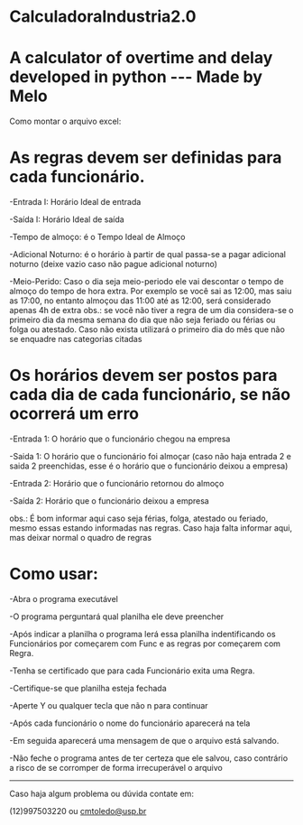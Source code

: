 # CalculadoraIndustria2.0
A calculator of overtime and delay developed in python
--- Made by Melo
===========================================================================================

Como montar o arquivo excel:

# As regras devem ser definidas para cada funcionário. 

-Entrada I: Horário Ideal de entrada

-Saída I: Horário Ideal de saída

-Tempo de almoço: é o Tempo Ideal de Almoço

-Adicional Noturno: é o horário à partir de qual passa-se a pagar adicional noturno
(deixe vazio caso não pague adicional noturno)

-Meio-Perido: Caso o dia seja meio-periodo ele vai descontar o tempo de almoço do tempo
de hora extra. Por exemplo se você sai as 12:00, mas saiu as 17:00, no entanto almoçou
das 11:00 até as 12:00, será considerado apenas 4h de extra
obs.: se você não tiver a regra de um dia considera-se o primeiro dia da mesma semana
do dia que não seja feriado ou férias ou folga ou atestado.
Caso não exista utilizará o primeiro dia do mês que não se enquadre nas categorias citadas



# Os horários devem ser postos para cada dia de cada funcionário, se não ocorrerá um erro

-Entrada 1: O horário que o funcionário chegou na empresa

-Saida 1: O horário que o funcionário foi almoçar (caso não haja entrada 2 e saida 2
preenchidas, esse é o horário que o funcionário deixou a empresa)

-Entrada 2: Horário que o funcionário retornou do almoço

-Saída 2: Horário que o funcionário deixou a empresa

obs.: É bom informar aqui caso seja férias, folga, atestado ou feriado, mesmo essas estando
informadas nas regras. Caso haja falta informar aqui, mas deixar normal o quadro de regras


# Como usar:

-Abra o programa executável

-O programa perguntará qual planilha ele deve preencher

-Após indicar a planilha o programa lerá essa planilha indentificando os Funcionários
por começarem com Func e as regras por começarem com Regra.

-Tenha se certificado que para cada Funcionário exita uma Regra.

-Certifique-se que planilha esteja fechada

-Aperte Y ou qualquer tecla que não n para continuar

-Após cada funcionário o nome do funcionário aparecerá na tela

-Em seguida aparecerá uma mensagem de que o arquivo está salvando.

-Não feche o programa antes de ter certeza que ele salvou, caso contrário a risco de se
corromper de forma irrecuperável o arquivo

----------------------------------------------------------------------------------

Caso haja algum problema ou dúvida contate em:

(12)997503220 ou cmtoledo@usp.br
